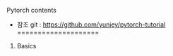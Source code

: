 Pytorch contents

* 참조 git : <https://github.com/yunjey/pytorch-tutorial>
====================
1. Basics